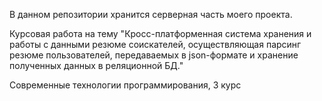 В данном репозитории хранится серверная часть моего проекта.

Курсовая работа на тему "Кросс-платформенная система хранения и работы с данными резюме соискателей, осуществляющая парсинг резюме пользователей, передаваемых в json-формате и хранение полученных данных в реляционной БД."

Современные технологии программирования, 3 курс